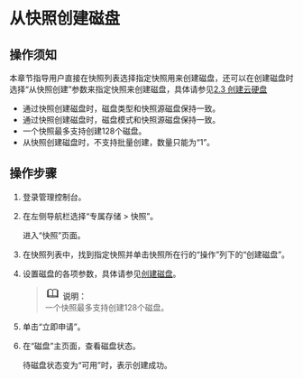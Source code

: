 # 从快照创建磁盘<a name="ZH-CN_TOPIC_0081591987"></a>

## 操作须知<a name="section217010"></a>

本章节指导用户直接在快照列表选择指定快照用来创建磁盘，还可以在创建磁盘时选择“从快照创建”参数来指定快照来创建磁盘，具体请参见[2.3 创建云硬盘](创建磁盘.md)

-   通过快照创建磁盘时，磁盘类型和快照源磁盘保持一致。
-   通过快照创建磁盘时，磁盘模式和快照源磁盘保持一致。
-   一个快照最多支持创建128个磁盘。
-   从快照创建磁盘时，不支持批量创建，数量只能为“1”。

## 操作步骤<a name="section1953096"></a>

1.  登录管理控制台。
2.  在左侧导航栏选择“专属存储 \> 快照”。

    进入“快照”页面。

3.  在快照列表中，找到指定快照并单击快照所在行的“操作”列下的“创建磁盘”。
4.  设置磁盘的各项参数，具体请参见[创建磁盘](创建磁盘.md)。

    >![](public_sys-resources/icon-note.gif) **说明：**   
    >一个快照最多支持创建128个磁盘。  

5.  单击“立即申请”。
6.  在“磁盘”主页面，查看磁盘状态。

    待磁盘状态变为“可用”时，表示创建成功。


